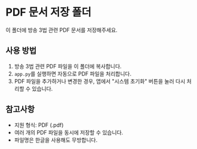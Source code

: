 # PDF 문서 저장 폴더

이 폴더에 방송 3법 관련 PDF 문서를 저장해주세요.

## 사용 방법

1. 방송 3법 관련 PDF 파일을 이 폴더에 복사합니다.
2. `app.py`를 실행하면 자동으로 PDF 파일을 처리합니다.
3. PDF 파일을 추가하거나 변경한 경우, 앱에서 "시스템 초기화" 버튼을 눌러 다시 처리할 수 있습니다.

## 참고사항

- 지원 형식: PDF (.pdf)
- 여러 개의 PDF 파일을 동시에 저장할 수 있습니다.
- 파일명은 한글을 사용해도 무방합니다.

